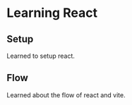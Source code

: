 # Learning React

## Setup
Learned to setup react.

## Flow
Learned about the flow of react and vite.
